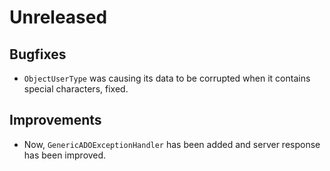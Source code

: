 # Unreleased

## Bugfixes

- `ObjectUserType` was causing its data to be corrupted when it contains special
  characters, fixed.

## Improvements

- Now, `GenericADOExceptionHandler` has been added and server response has been
  improved.
